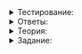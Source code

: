 <details>  
<summary>Тестирование:</summary>

# Тест о тестах



Зачем нужна функция  `RunTestImpl`  и почему она должна быть шаблонной? Выберите несколько вариантов ответа.

-   Чтобы код не дублировался, когда выводится сообщение об успешном окончании теста.
    
-   Чтобы выводить более понятные сообщения, когда тесты падают.
    
-   Чтобы передавать юнит-тесты в качестве параметров, не указывая явно их тип.
    
-   Чтобы студенты Практикума провели больше времени с С++.
    

----------

А для чего в дополнение к функции  `RunTestImpl`  вводится макрос  `RUN_TEST`? Выберите несколько вариантов ответа.

-   Ей одиноко.
    
-   У макроса  `RUN_TEST`  всего один параметр, поэтому его легче использовать.
    
-   Чтобы делать меньше ошибок при вызове тестов.
    
-   Макрос  `RUN_TEST`  выполняется быстрее, чем функция  `RunTestImpl`.

</details> 

<details>  
<summary>Ответы:</summary>

# Ответы на задания

Зачем нужна функция  `RunTestImpl`  и почему она должна быть шаблонной? Выберите несколько вариантов ответа.

-   **(+)**  Чтобы код не дублировался, когда выводится сообщение об успешном окончании теста.
    
    -   Да, без шаблона  `RunTestImpl`  пришлось бы в каждом юнит-тесте писать код вывода сообщений.
-   **(-)**  Чтобы выводить более понятные сообщения, когда тесты падают.
    
    -   Скорее, за это отвечает шаблон  `AssertEqualImpl`  и  `AssertImpl`.
-   **(+)**  Чтобы передавать юнит-тесты в качестве параметров, не указывая явно их тип.
    
    -   Именно поэтому  `RunTestImpl`  — шаблон, а не просто функция. Компилятор выводит тип за нас, и мы можем передавать функции в качестве параметров, не зная, какой именно у них тип.
-   **(-)**  Чтобы студенты Практикума провели больше времени с С++.
    
    -   У вас и так впереди много прекрасных минут.

----------

А для чего в дополнение к функции  `RunTestImpl`  вводится макрос  `RUN_TEST`? Выберите несколько вариантов ответа.

-   **(-)**  Ей одиноко.
    
    -   Причины более приземлённые.
-   **(+)**  У макроса  `RUN_TEST`  всего один параметр, поэтому его легче использовать.
    
    -   Макрос  `RUN_TEST`  автоматически определяет имя теста, переведя в строковое представление свой единственный аргумент, и передаёт его в качестве второго параметра функции  `RunTestImpl`.
-   **(+)**  Чтобы делать меньше ошибок при вызове тестов.
    
    -   Так пользователю не нужно передавать строку, которая задаёт имя теста. То есть риск сделать опечатку в имени теста снижается. А если тестирующую функцию переименуют, синхронизировать её название и имя теста не придётся
-   **(-)**  Макрос  `RUN_TEST`  выполняется быстрее, чем функция  `RunTestImpl`.
    
    -   Так как макрос  `RUN_TEST`  раскрывается в вызов функции  `RunTestImpl`, он не может выполняться быстрее вызываемой функции.

</details>  

<details>  
<summary>Теория:</summary>

# Фреймворк и поисковая система

В предыдущих уроках вы шаг за шагом улучшали свой тестовый фреймворк. Теперь его можно использовать для юнит-тестирования вашей поисковой системы вместо стандартного макроса  `assert`.

</details>  

<details>  
<summary>Задание:</summary>

## Задание

Это задание — итоговый проект второго спринта. Вы будете сдавать его на проверку через репозиторий на GitHub. А пока сохраните решение в своей IDE.

Примените макросы  `ASSERT`,  `ASSERT_HINT`,  `ASSERT_EQUAL`  и  `ASSERT_EQUAL_HINT`  для проверки работы основных функций поисковой системы, таких как:

-   Добавление документов. Добавленный документ должен находиться по поисковому запросу, который содержит слова из документа.
-   Поддержка стоп-слов. Стоп-слова исключаются из текста документов.
-   Поддержка минус-слов. Документы, содержащие минус-слова из поискового запроса, не должны включаться в результаты поиска.
-   Соответствие документов поисковому запросу. При этом должны быть возвращены все слова из поискового запроса, присутствующие в документе. Если есть соответствие хотя бы по одному минус-слову, должен возвращаться пустой список слов.
-   Сортировка найденных документов по релевантности. Возвращаемые при поиске документов результаты должны быть отсортированы в порядке убывания релевантности.
-   Вычисление рейтинга документов. Рейтинг добавленного документа равен среднему арифметическому оценок документа.
-   Фильтрация результатов поиска с использованием предиката, задаваемого пользователем.
-   Поиск документов, имеющих заданный статус.
-   Корректное вычисление релевантности найденных документов.

### Как будет происходить проверка этого задания

Разработанные вами тесты должны иметь точку входа, заданную функцией  `TestSearchServer`. Код поисковой системы должен успешно проходить ваши тесты. Тренажёр проверит работу тестов на нескольких реализациях класса  `SearchServer`. Одна из реализаций будет корректной, в других будут ошибки в логике работы класса. Задача считается решённой при выполнении следующих условий:

-   Корректная реализация класса  `SearchServer`  успешно проходит тесты, которые вы разработали;
-   Ваши тесты выявляют не менее 50% некорректных реализаций класса  `SearchServer`;
-   Ваши тесты используют макросы фреймворка вместо стандартного макроса  `assert`.

Тренажёр ожидает, что ваша реализация класса SearchServer будет содержать следующие публичные методы.

```cpp
struct Document {
    int id;
    double relevance;
    int rating;
};

enum class DocumentStatus {
    ACTUAL,
    IRRELEVANT,
    BANNED,
    REMOVED,
};

class SearchServer {
public:
    void SetStopWords(const string& text) {
        // Ваша реализация данного метода
    }

    void AddDocument(int document_id, const string& document, DocumentStatus status, const vector<int>& ratings) {
        // Ваша реализация данного метода
    }

    template <typename DocumentPredicate>
    vector<Document> FindTopDocuments(const string& raw_query, DocumentPredicate document_predicate) const {
        // Ваша реализация данного метода
    }

    vector<Document> FindTopDocuments(const string& raw_query, DocumentStatus status) const {
        // Ваша реализация данного метода
    }

    vector<Document> FindTopDocuments(const string& raw_query) const {
        // Ваша реализация данного метода
    }

    int GetDocumentCount() const {
        // Ваша реализация данного метода
    }

    tuple<vector<string>, DocumentStatus> MatchDocument(const string& raw_query, int document_id) const {
        // Ваша реализация данного метода
    }

private:
    // Реализация приватных методов вашей поисковой системы
}; 

```

Перед вами исходный код с примером теста, проверяющего, что стоп-слова при добавлении документа исключаются поисковой системой. На проверку отправьте только сами тесты, которые напишете между комментариями:

`// -------- Начало модульных тестов поисковой системы ----------`  и

`// --------- Окончание модульных тестов поисковой системы -----------`.

### Подсказка

Используйте свои готовые юнит-тесты поисковой системы. Макрос  `assert`  в них замените на подходящие по смыслу макросы  `ASSERT`  и  `ASSERT_EQUAL`.  `ASSERT_EQUAL`  выдаёт больше полезной информации, когда нарушается условие равенства проверяемых значений.

</details>  

